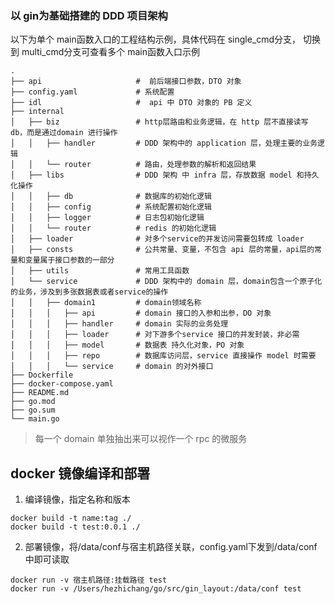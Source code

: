 ### 以 gin为基础搭建的 DDD 项目架构
以下为单个 main函数入口的工程结构示例，具体代码在 single_cmd分支，
切换到 multi_cmd分支可查看多个 main函数入口示例
``` 
.
├── api                     #  前后端接口参数，DTO 对象
├── config.yaml             # 系统配置
├── idl                     #  api 中 DTO 对象的 PB 定义
├── internal
│   ├── biz                 # http层路由和业务逻辑，在 http 层不直接读写 db，而是通过domain 进行操作
│   │   ├── handler         # DDD 架构中的 application 层，处理主要的业务逻辑
│   │   └── router          # 路由，处理参数的解析和返回结果
│   ├── libs                # DDD 架构 中 infra 层，存放数据 model 和持久化操作
│   │   ├── db              # 数据库的初始化逻辑 
│   │   ├── config          # 系统配置初始化逻辑 
│   │   ├── logger          # 日志包初始化逻辑   
│   │   └── router          # redis 的初始化逻辑
│   ├── loader              # 对多个service的并发访问需要包转成 loader
│   ├── consts              # 公共常量、变量，不包含 api 层的常量，api层的常量和变量属于接口参数的一部分 
│   ├── utils               # 常用工具函数               
│   └── service             # DDD 架构中的 domain 层，domain包含一个原子化的业务，涉及到多张数据表或者service的操作
│   │   ├── domain1         # domain领域名称
│   │   │   ├── api         # domain 接口的入参和出参，DO 对象
│   │   │   ├── handler     # domain 实际的业务处理
│   │   │   ├── loader      # 对下游多个service 接口的并发封装，非必需
│   │   │   ├── model       # 数据表 持久化对象，PO 对象
│   │   │   ├── repo        # 数据库访问层，service 直接操作 model 时需要           
│   │   │   └── service     # domain 的对外接口
├── Dockerfile
├── docker-compose.yaml
├── README.md
├── go.mod
├── go.sum
└── main.go
```
> 每一个 domain 单独抽出来可以视作一个 rpc 的微服务


## docker 镜像编译和部署
1. 编译镜像，指定名称和版本
```
docker build -t name:tag ./
docker build -t test:0.0.1 ./
```

2. 部署镜像，将/data/conf与宿主机路径关联，config.yaml下发到/data/conf中即可读取
```
docker run -v 宿主机路径:挂载路径 test
docker run -v /Users/hezhichang/go/src/gin_layout:/data/conf test 
```
